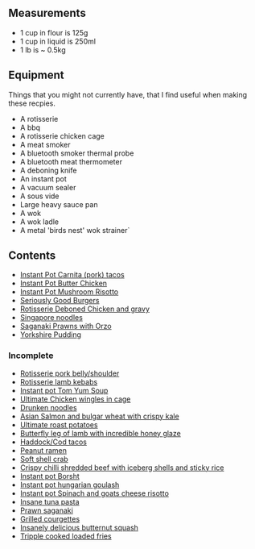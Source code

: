 
## Measurements

* 1 cup in flour is 125g
* 1 cup in liquid is 250ml
* 1 lb is ~ 0.5kg

## Equipment

Things that you might not currently have, that I find useful when making these recpies.

* A rotisserie
* A bbq
* A rotisserie chicken cage
* A meat smoker
* A bluetooth smoker thermal probe
* A bluetooth meat thermometer
* A deboning knife
* An instant pot
* A vacuum sealer
* A sous vide
* Large heavy sauce pan
* A wok
* A wok ladle
* A metal 'birds nest' wok strainer`

## Contents

* [Instant Pot Carnita (pork) tacos](carnita-tacos-instant-pot.md)
* [Instant Pot Butter Chicken](butter-chicken-curry-instant-pot.md)
* [Instant Pot Mushroom Risotto](mushroom-risotto-instant-pot.md)
* [Seriously Good Burgers](seriously-good-burgers.md)
* [Rotisserie Deboned Chicken and gravy](rotisserie-chicken-gravy.md)
* [Singapore noodles](singapore-noodles.md)
* [Saganaki Prawns with Orzo](prawn-saganaki.md)
* [Yorkshire Pudding](yorkshire-pudding.md)

### Incomplete

* [Rotisserie pork belly/shoulder]()
* [Rotisserie lamb kebabs]()
* [Instant pot Tom Yum Soup]()
* [Ultimate Chicken wingles in cage]()
* [Drunken noodles]()
* [Asian Salmon and bulgar wheat with crispy kale]()
* [Ultimate roast potatoes]()
* [Butterfly leg of lamb with incredible honey glaze]()
* [Haddock/Cod tacos]()
* [Peanut ramen]()
* [Soft shell crab]()
* [Crispy chilli shredded beef with iceberg shells and sticky rice]()
* [Instant pot Borsht]()
* [Instant pot hungarian goulash]()
* [Instant pot Spinach and goats cheese risotto]()
* [Insane tuna pasta]()
* [Prawn saganaki]()
* [Grilled courgettes]()
* [Insanely delicious butternut squash]()
* [Tripple cooked loaded fries]()